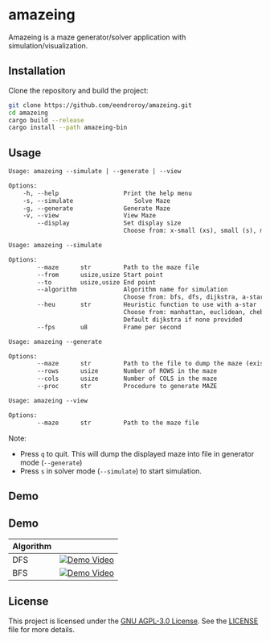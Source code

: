 # amazeing

Amazeing is a maze generator/solver application with simulation/visualization.

## Installation

Clone the repository and build the project:

```sh
git clone https://github.com/eendroroy/amazeing.git
cd amazeing
cargo build --release
cargo install --path amazeing-bin
```

## Usage

```txt
Usage: amazeing --simulate | --generate | --view

Options:
    -h, --help                  Print the help menu
    -s, --simulate                 Solve Maze
    -g, --generate              Generate Maze
    -v, --view                  View Maze
        --display               Set display size
                                Choose from: x-small (xs), small (s), medium (m), large (l), x-large (xl)

Usage: amazeing --simulate

Options:
        --maze      str         Path to the maze file
        --from      usize,usize Start point
        --to        usize,usize End point
        --algorithm             Algorithm name for simulation
                                Choose from: bfs, dfs, dijkstra, a-star
        --heu       str         Heuristic function to use with a-star
                                Choose from: manhattan, euclidean, chebyshev, octile, dijkstra
                                Default dijkstra if none provided
        --fps       u8          Frame per second

Usage: amazeing --generate

Options:
        --maze      str         Path to the file to dump the maze (existing file will preload the data)
        --rows      usize       Number of ROWS in the maze
        --cols      usize       Number of COLS in the maze
        --proc      str         Procedure to generate MAZE

Usage: amazeing --view

Options:
        --maze      str         Path to the maze file
```

Note:

- Press `q` to quit. This will dump the displayed maze into file in generator mode (`--generate`)
- Press `s` in solver mode (`--simulate`) to start simulation.

## Demo

## Demo

| Algorithm |                                                                                                           |
|-----------|-----------------------------------------------------------------------------------------------------------|
| DFS       | [![Demo Video](https://img.youtube.com/vi/9F8XRL7lnIU/0.jpg)](https://www.youtube.com/shorts/9F8XRL7lnIU) |
| BFS       | [![Demo Video](https://img.youtube.com/vi/h8q5vi68fz0/0.jpg)](https://www.youtube.com/shorts/h8q5vi68fz0) |

## License

This project is licensed under the [GNU AGPL-3.0 License](https://www.gnu.org/licenses/agpl-3.0.html). See
the [LICENSE](./LICENSE) file for more details.
